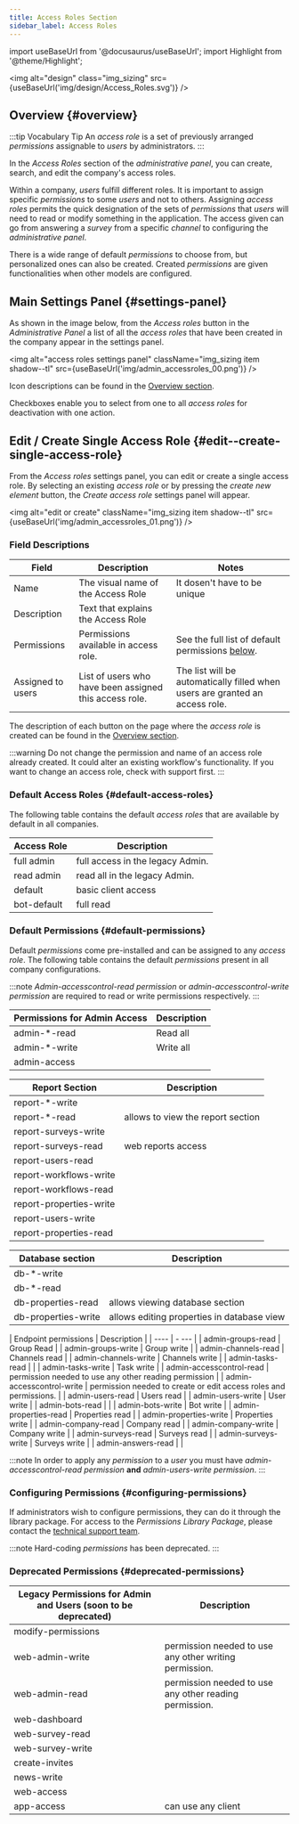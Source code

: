 ```yaml
---
title: Access Roles Section
sidebar_label: Access Roles
---
```

import useBaseUrl from '@docusaurus/useBaseUrl';
import Highlight from '@theme/Highlight';

<img alt="design" class="img_sizing" src={useBaseUrl('img/design/Access_Roles.svg')} />


## Overview {#overview}

:::tip Vocabulary Tip
An _access role_ is a set of previously arranged _permissions_ assignable to _users_ by administrators.
:::

In the _Access Roles_ section of the _administrative panel_, you can create, search, and edit the company's access roles.

Within a company, _users_ fulfill different roles. It is important to assign specific _permissions_ to some _users_ and not to others. Assigning _access roles_ permits the quick designation of the sets of _permissions_ that _users_ will need to read or modify something in the application. The access given can go from answering a _survey_ from a specific _channel_ to configuring the _administrative panel_.

There is a wide range of default _permissions_ to choose from, but personalized ones can also be created. Created _permissions_ are given functionalities when other models are configured.


## Main Settings Panel {#settings-panel}

As shown in the image below, from the _Access roles_ button in the _Administrative Panel_ a list of all the _access roles_ that have been created in the company appear in the settings panel.

<img alt="access roles settings panel" className="img_sizing item shadow--tl" src={useBaseUrl('img/admin_accessroles_00.png')} />
<br />

Icon descriptions can be found in the [Overview section](admin_overview).

Checkboxes enable you to select from one to all _access roles_ for deactivation with one action.

## Edit / Create Single Access Role {#edit--create-single-access-role}
From the _Access roles_ settings panel, you can edit or create a single access role. By selecting an existing _access role_ or by pressing the _create new element_ button, the _Create access role_ settings panel will appear.

<img alt="edit or create" className="img_sizing item shadow--tl" src={useBaseUrl('img/admin_accessroles_01.png')}  />
<br />


### Field Descriptions

| Field | Description | Notes |
| ---- | ----------- | ----- |
| Name | The visual name of the Access Role | It dosen't have to be unique|
| Description | Text that explains the Access Role | |
| Permissions | Permissions available in access role. | See the full list of default permissions [below](#default-permissions). |
| Assigned to users | List of users who have been assigned this access role. | The list will be automatically filled when users are granted an access role. |

The description of each button on the page where the _access role_ is created can be found in the [Overview section](admin_overview).

:::warning
Do not change the permission and name of an access role already created. It could alter an existing workflow's functionality. If you want to change an access role, check with support first.
:::

### Default Access Roles {#default-access-roles}
The following table contains the default _access roles_ that are available by default in all companies.

| Access Role | Description |
|------------------|----------------------|
| full admin       | full access in the legacy Admin.|
| read admin       | read all in the legacy Admin. |
| default          | basic client access  |
| bot-default      | full read            |

### Default Permissions {#default-permissions}
Default _permissions_ come pre-installed and can be assigned to any _access role_.
The following table contains the default _permissions_ present in all company configurations.

:::note
_Admin-accesscontrol-read permission_ or _admin-accesscontrol-write permission_ are required to read or write permissions respectively.
:::

| Permissions for Admin Access | Description |
|-----|-----|
| admin-*-read | Read all |
| admin-*-write | Write all |
| admin-access | |


| Report Section          | Description          |
|----------------------|----------------------|
| report-*-write | |
| report-*-read | allows to view the report section |
| report-surveys-write |  |
| report-surveys-read | web reports	access |
| report-users-read |  |
| report-workflows-write |  |
| report-workflows-read |  |
| report-properties-write |  |
| report-users-write |  |
| report-properties-read |  |

| Database section | Description     |
|----------------------|----------------------|
| db-*-write | |
| db-*-read | |
| db-properties-read | allows viewing database section |
| db-properties-write | allows editing properties in database view |

| Endpoint permissions | Description |
| ---- | - --- |
| admin-groups-read	| Group Read |
| admin-groups-write | Group write |
| admin-channels-read	| Channels read |
| admin-channels-write	| Channels write |
| admin-tasks-read | |
| admin-tasks-write | Task write |
| admin-accesscontrol-read	| permission needed to use any other reading permission |
| admin-accesscontrol-write | permission needed to create or edit access roles and permissions. |
| admin-users-read | Users read |
| admin-users-write | User write |
| admin-bots-read | |
| admin-bots-write | Bot write |
| admin-properties-read | Properties read |
| admin-properties-write | Properties write |
| admin-company-read | Company read |
| admin-company-write | Company write |
| admin-surveys-read | Surveys read |
| admin-surveys-write | Surveys write |
| admin-answers-read | |


:::note
In order to apply any _permission_ to a _user_ you must have _admin-accesscontrol-read permission_ **and** _admin-users-write permission_.
:::

### Configuring Permissions {#configuring-permissions}

If administrators wish to configure permissions, they can do it through the library package. For access to the _Permissions Library Package_, please contact the [technical support team](/docs/support/technical).

:::note
Hard-coding _permissions_ has been deprecated.
:::

### Deprecated Permissions {#deprecated-permissions}

| Legacy Permissions for Admin and Users (soon to be deprecated) | Description |
|----------------------|----------------------|
| modify-permissions |  |
| web-admin-write | permission needed to use any other writing permission. |
| web-admin-read | permission needed to use any other reading permission. |
| web-dashboard |  |
| web-survey-read |  |
| web-survey-write |  |
| create-invites |  |
| news-write |  |
| web-access |  |
| app-access |	can use any client	|